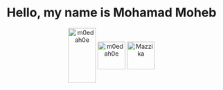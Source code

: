 <h1 align="center">Hello, my name is Mohamad Moheb </h1> 
<p align="center">
<a href=https://https://www.instagram.com/m0edah0e/ target="_blank"><img align="center" src=https://assets.stickpng.com/images/580b57fcd9996e24bc43c521.png alt="m0edah0e" height="128" width="64" /></a>
<a href=https://steamcommunity.com/id/m0edah0e target="_blank"><img align="center" src=https://1000logos.net/wp-content/uploads/2020/08/Steam-Logo.png alt="m0edah0e" height="64" width="64" /></a>
<a href=https://github.com/Mazzika-Discord-Music-Bot target="_blank"><img align="center" src=https://avatars0.githubusercontent.com/u/77557099?s=400&u=c8354512f4d6d78098d8010a2dbc79a3baa510f5&v=4 alt="Mazzika" height="64" width="64" /></a>
</p>
